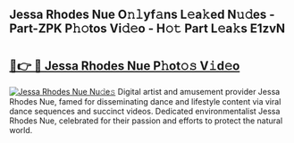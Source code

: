 ## Jessa Rhodes Nue O𝚗𝚕yf𝚊ns L𝚎a𝚔ed N𝚞𝚍es - Part-ZPK P𝚑𝚘tos Vi𝚍𝚎o - H𝚘𝚝 Part L𝚎a𝚔s E1zvN

# <h2><a href="http://kfdb13k.oniu.top/?m=Jessa+Rhodes+Nue">🔗👉 🔴 Jessa Rhodes Nue P𝚑ot𝚘𝚜 V𝚒d𝚎o</a></h2>

[![Jessa Rhodes Nue Nu𝚍e𝚜](https://i.imgur.com/0qMVB7G.gif)](http://kfdb13k.oniu.top/?m=Jessa+Rhodes+Nue)
Digital artist and amusement provider Jessa Rhodes Nue, famed for disseminating dance and lifestyle content via viral dance sequences and succinct videos. Dedicated environmentalist Jessa Rhodes Nue, celebrated for their passion and efforts to protect the natural world.  
